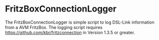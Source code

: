 # FritzBoxConnectionLogger

The FritzBoxConnectionLogger is simple script to log DSL-Link information from a AVM FritzBox.
The logging script requires https://github.com/kbr/fritzconnection in Version 1.3.5 or greater.
